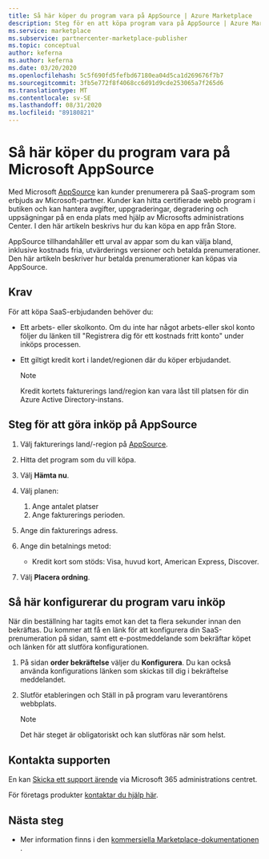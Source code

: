 ```yaml
---
title: Så här köper du program vara på AppSource | Azure Marketplace
description: Steg för en att köpa program vara på AppSource | Azure Marketplace.
ms.service: marketplace
ms.subservice: partnercenter-marketplace-publisher
ms.topic: conceptual
author: keferna
ms.author: keferna
ms.date: 03/20/2020
ms.openlocfilehash: 5c5f690fd5fefbd67180ea04d5ca1d269676f7b7
ms.sourcegitcommit: 3fb5e772f8f4068cc6d91d9cde253065a7f265d6
ms.translationtype: MT
ms.contentlocale: sv-SE
ms.lasthandoff: 08/31/2020
ms.locfileid: "89180821"
---
```

# <a name="how-to-purchase-software-on-microsoft-appsource"></a>Så här köper du program vara på Microsoft AppSource

Med Microsoft [AppSource](https://appsource.microsoft.com/) kan kunder prenumerera på SaaS-program som erbjuds av Microsoft-partner. Kunder kan hitta certifierade webb program i butiken och kan hantera avgifter, uppgraderingar, degradering och uppsägningar på en enda plats med hjälp av Microsofts administrations Center. I den här artikeln beskrivs hur du kan köpa en app från Store.

AppSource tillhandahåller ett urval av appar som du kan välja bland, inklusive kostnads fria, utvärderings versioner och betalda prenumerationer. Den här artikeln beskriver hur betalda prenumerationer kan köpas via AppSource.

## <a name="requirements"></a>Krav

För att köpa SaaS-erbjudanden behöver du:

- Ett arbets- eller skolkonto. Om du inte har något arbets-eller skol konto följer du länken till "Registrera dig för ett kostnads fritt konto" under inköps processen.

- Ett giltigt kredit kort i landet/regionen där du köper erbjudandet.

    > [!Note]
    > Kredit kortets fakturerings land/region kan vara låst till platsen för din Azure Active Directory-instans.

## <a name="steps-for-making-purchases-on-appsource"></a>Steg för att göra inköp på AppSource

1. Välj fakturerings land/-region på [AppSource](https://appsource.microsoft.com/).
1. Hitta det program som du vill köpa.
1. Välj **Hämta nu**.
1. Välj planen:

    1. Ange antalet platser
    1. Ange fakturerings perioden.
    
1. Ange din fakturerings adress.
1. Ange din betalnings metod:
    * Kredit kort som stöds: Visa, huvud kort, American Express, Discover.
    
1. Välj **Placera ordning**.

## <a name="how-to-configure-software-post-purchase"></a>Så här konfigurerar du program varu inköp

När din beställning har tagits emot kan det ta flera sekunder innan den bekräftas. Du kommer att få en länk för att konfigurera din SaaS-prenumeration på sidan, samt ett e-postmeddelande som bekräftar köpet och länken för att slutföra konfigurationen.

1. På sidan **order bekräftelse** väljer du **Konfigurera**. Du kan också använda konfigurations länken som skickas till dig i bekräftelse meddelandet.
1. Slutför etableringen och Ställ in på program varu leverantörens webbplats.

    > [!Note]
    > Det här steget är obligatoriskt och kan slutföras när som helst.

## <a name="contact-support"></a>Kontakta supporten

En kan [Skicka ett support ärende](https://admin.microsoft.com/Adminportal/Home?source=applauncher#/homepage) via Microsoft 365 administrations centret.

För företags produkter [kontaktar du hjälp här](https://docs.microsoft.com/office365/admin/contact-support-for-business-products?view=o365-worldwide&tabs=phone).

## <a name="next-steps"></a>Nästa steg

- Mer information finns i den [kommersiella Marketplace-dokumentationen](partner-center-portal/commercial-marketplace-overview.md) .

